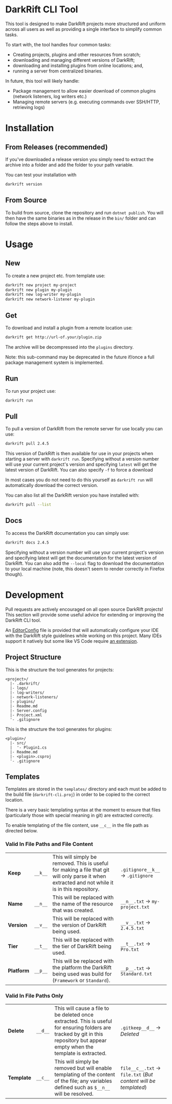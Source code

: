 # DarkRift CLI Tool
This tool is designed to make DarkRift projects more structured and uniform across all users as well as providing a single interface to simplify common tasks.

To start with, the tool handles four common tasks:
- Creating projects, plugins and other resources from scratch;
- downloading and managing different versions of DarkRift;
- downloading and installing plugins from online locations; and,
- running a server from centralized binaries.

In future, this tool will likely handle:
- Package management to allow easier download of common plugins (network listeners, log writers etc.)
- Managing remote servers (e.g. executing commands over SSH/HTTP, retrieving logs)

# Installation
## From Releases (recommended)
If you've downloaded a release version you simply need to extract the archive into a folder and add the folder to your path variable.

You can test your installation with
```bash
darkrift version
```

## From Source
To build from source, clone the repository and run `dotnet publish`. You will then have the same binaries as in the release in the `bin/` folder and can follow the steps above to install.

# Usage
## New
To create a new project etc. from template use:
```bash
darkrift new project my-project
darkrift new plugin my-plugin
darkrift new log-writer my-plugin
darkrift new network-listener my-plugin
```

## Get
To download and install a plugin from a remote location use:
```bash
darkrift get http://url-of.your/plugin.zip
```
The archive will be decompressed into the `plugins` directory.

Note: this sub-command may be deprecated in the future if/once a  full package management system is implemented.

## Run
To run your project use:
```bash
darkrift run
```

## Pull
To pull a version of DarkRift from the remote server for use locally you can use:
```bash
darkrift pull 2.4.5
```
This version of DarkRift is then available for use in your projects when starting a server with `darkrift run`. Specifying without a version number will use your current project's version and specifying `latest` will get the latest version of DarkRift. You can also specify `-f` to force a download

In most cases you do not need to do this yourself as `darkrift run` will automatically download the correct version.

You can also list all the DarkRift version you have installed with:
```bash
darkrift pull --list
```

## Docs
To access the DarkRift documentation you can simply use:
```bash
darkrift docs 2.4.5
```
Specifying without a version number will use your current project's version and specifying latest will get the documentation for the latest version of DarkRift. You can also add the `--local` flag to download the documentation to your local machine (note, this doesn't seem to render correctly in Firefox though).

# Development
Pull requests are actively encouraged on all open source DarkRift projects! This section will provide some useful advice for extending or improving the DarkRift CLI tool.

An [EditorConfig](https://editorconfig.org/) file is provided that will automatically configure your IDE with the DarkRift style guidelines while working on this project. Many IDEs support it natively but some like VS Code require [an extension](https://marketplace.visualstudio.com/items?itemName=EditorConfig.EditorConfig).

## Project Structure
This is the structure the tool generates for projects:
```
<project>/
  |- .darkrift/
  |- logs/
  |- log-writers/
  |- network-listeners/
  |- plugins/
  |- Readme.md
  |- Server.config
  |- Project.xml
  '- .gitignore
```

This is the structure the tool generates for plugins:
```
<plugin>/
  |- src/
  |  '- Plugin1.cs
  |- Readme.md
  |- <plugin>.csproj
  '- .gitignore
```

## Templates
Templates are stored in the `templates/` directory and each must be added to the build file (`darkrift-cli.proj`) in order to be copied to the correct location.

There is a very basic templating syntax at the moment to ensure that files (particularly those with special meaning in git) are extracted correctly.

To enable templating of the file content, use `__c__` in the file path as directed below.

### Valid In File Paths and File Content
| | | | |
|-|-|-|-|
| **Keep** | `__k__` | This will simply be removed. This is useful for making a file that git will only parse it when extracted and not while it is in this repository. | `.gitignore__k__` -> `.gitignore` |
| **Name** | `__n__` | This will be replaced with the name of the resource that was created. | `__n__.txt` -> `my-project.txt` |
| **Version** | `__v__` | This will be replaced with the version of DarkRift being used. | `__v__.txt` -> `2.4.5.txt` |
| **Tier** | `__t__` | This will be replaced with the tier of DarkRift being used. | `__t__.txt` -> `Pro.txt` |
| **Platform** | `__p__` | This will be replaced with the platform the DarkRift being used was build for (`Framework` or `Standard`). | `__p__.txt` -> `Standard.txt` |

### Valid In File Paths Only
| | | | |
|-|-|-|-|
| **Delete** | `__d__` | This will cause a file to be deleted once extracted. This is useful for ensuring folders are tracked by git in this repository but appear empty when the template is extracted. | `.gitkeep__d__` -> *Deleted* |
| **Template** | `__c__` | This will simply be removed but will enable templating of the content of the file; any variables defined such as `$__n__` will be resolved. | `file__c__.txt` -> `file.txt` (*But content will be templated*) |
